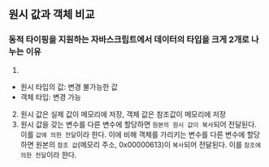 ## 원시 값과 객체 비교

### 동적 타이핑을 지원하는 자바스크립트에서 데이터의 타입을 크게 2개로 나누는 이유

1.

- 원시 타입의 값: 변경 불가능한 값
- 객체 타입: 변경 가능

2. 원시 값은 실제 값이 메모리에 저장, 객체 값은 참조값이 메모리에 저장
3. 원시 값을 갖는 변수를 다른 변수에 할당하면 `원본의 원시 값이 복사`되어 전달된다. 이를 `값에 의한 전달`이라 한다. 이에 비해 객체를 가리키는 변수를 다른 변수에 할당하면 원본의 `참조 값`(메모리 주소, 0x00000613)이 `복사`되어 전달된다. 이를 `참조에 의한 전달`이라 한다.
